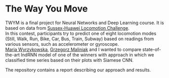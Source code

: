 # The Way You Move

TWYM is a final project for Neural Networks and Deep Learning course.
It is based on data from [Sussex-Huawei Locomotion Challenge](http://www.shl-dataset.org/challenges/).  
In this contest, participants try to predict one of eight locomotion modes (Still, Walk, Run, Bike, Car, Bus, Train, Subway) based on readings from various sensors, such as accelerometer or gyroscope.  
[Maria Wyrzykowska](https://github.com/Ruruthia), [Grzegorz Maliniak](https://github.com/Gizmon99) and I wanted to compare state-of-the-art IndRNN model of one of the winners with approach in which we classified time series based on their plots with Siamese CNN.  

The repository contains a report describing our approach and results.
